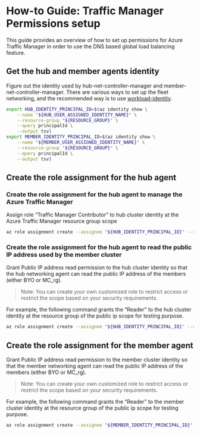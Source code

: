 # How-to Guide: Traffic Manager Permissions setup

This guide provides an overview of how to set up permissions for Azure Traffic Manager in order to use the DNS based global
load balancing feature.

## Get the hub and member agents identity

Figure out the identity used by hub-net-controller-manager and member-net-controller-manager.
There are various ways to set up the fleet networking, and the recommended way is to use [workload-identity](https://learn.microsoft.com/en-us/azure/aks/workload-identity-deploy-cluster).

```bash
export HUB_IDENTITY_PRINCIPAL_ID=$(az identity show \
    --name "${HUB_USER_ASSIGNED_IDENTITY_NAME}" \
    --resource-group "${RESOURCE_GROUP}" \
    --query principalId \
    --output tsv)
export MEMBER_IDENTITY_PRINCIPAL_ID=$(az identity show \
    --name "${MEMBER_USER_ASSIGNED_IDENTITY_NAME}" \
    --resource-group "${RESOURCE_GROUP}" \
    --query principalId \
    --output tsv)
```

## Create the role assignment for the hub agent

### Create the role assignment for the hub agent to manage the Azure Traffic Manager
Assign role “Traffic Manager Contributor” to hub cluster identity at the Azure Traffic Manager resource group scope
```bash
az role assignment create --assignee "${HUB_IDENTITY_PRINCIPAL_ID}" --role "a4b10055-b0c7-44c2-b00f-c7b5b3550cf7" --scope "/subscriptions/mySubscriptions/resourceGroups/MyAzureTrafficManagerResourceGroup"
```

### Create the role assignment for the hub agent to read the public IP address used by the member cluster

Grant Public IP address read permission to the hub cluster identity so that the hub networking agent can read the public IP address of the members (either BYO or MC_rg). 

> Note: You can create your own customized role to restrict access or restrict the scope based on your security requirements.

For example, the following command grants the “Reader” to the hub cluster identity at the resource group of the public ip scope for testing purpose.

```bash
az role assignment create --assignee "${HUB_IDENTITY_PRINCIPAL_ID}" --role "acdd72a7-3385-48ef-bd42-f606fba81ae7" --scope "/subscriptions/mySubscriptions/resourceGroups/MyPIPResourceGroup"
```

## Create the role assignment for the member agent
Grant Public IP address read permission to the member cluster identity so that the member networking agent can read the public IP address of the members (either BYO or MC_rg).

> Note: You can create your own customized role to restrict access or restrict the scope based on your security requirements.

For example, the following command grants the “Reader” to the member cluster identity at the resource group of the public ip scope for testing purpose.

```bash
az role assignment create --assignee "${MEMBER_IDENTITY_PRINCIPAL_ID}" --role "acdd72a7-3385-48ef-bd42-f606fba81ae7" --scope "/subscriptions/mySubscriptions/resourceGroups/MyPIPResourceGroup"
```
